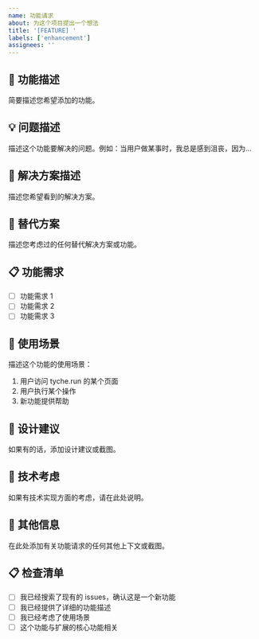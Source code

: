```yaml
---
name: 功能请求
about: 为这个项目提出一个想法
title: '[FEATURE] '
labels: ['enhancement']
assignees: ''
---
```


## 🚀 功能描述

简要描述您希望添加的功能。

## 💡 问题描述

描述这个功能要解决的问题。例如：当用户做某事时，我总是感到沮丧，因为...

## 💭 解决方案描述

描述您希望看到的解决方案。

## 🔄 替代方案

描述您考虑过的任何替代解决方案或功能。

## 📋 功能需求

- [ ] 功能需求 1
- [ ] 功能需求 2
- [ ] 功能需求 3

## 🎯 使用场景

描述这个功能的使用场景：
1. 用户访问 tyche.run 的某个页面
2. 用户执行某个操作
3. 新功能提供帮助

## 📸 设计建议

如果有的话，添加设计建议或截图。

## 🔧 技术考虑

如果有技术实现方面的考虑，请在此处说明。

## 📝 其他信息

在此处添加有关功能请求的任何其他上下文或截图。

## 📋 检查清单

- [ ] 我已经搜索了现有的 issues，确认这是一个新功能
- [ ] 我已经提供了详细的功能描述
- [ ] 我已经考虑了使用场景
- [ ] 这个功能与扩展的核心功能相关
